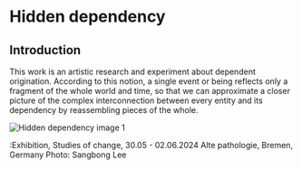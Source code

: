 # Hidden dependency
## Introduction

This work is an artistic research and experiment about dependent origination. According to this notion, a single event or being reflects only a fragment of the whole world and time, so that we can approximate a closer picture of the complex interconnection between every entity and its dependency by reassembling pieces of the whole.

![Hidden dependency image 1](https://freight.cargo.site/w/1500/i/cb9505e1eee388c54b47f71c1ba774481ddf7ac08773f087f5e66cdacc9bf670/hd_web_img_1.png)

:Exhibition, Studies of change, 30.05 - 02.06.2024 Alte pathologie, Bremen, Germany Photo: Sangbong Lee